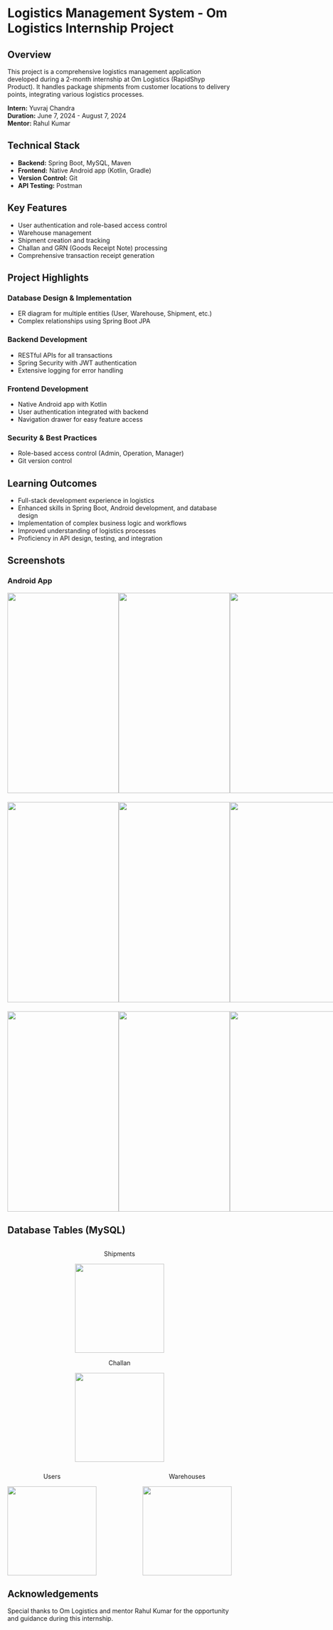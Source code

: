 # Logistics Management System - Om Logistics Internship Project

## Overview
This project is a comprehensive logistics management application developed during a 2-month internship at Om Logistics (RapidShyp Product). It handles package shipments from customer locations to delivery points, integrating various logistics processes.

**Intern:** Yuvraj Chandra  
**Duration:** June 7, 2024 - August 7, 2024  
**Mentor:** Rahul Kumar

## Technical Stack
- **Backend:** Spring Boot, MySQL, Maven
- **Frontend:** Native Android app (Kotlin, Gradle)
- **Version Control:** Git
- **API Testing:** Postman

## Key Features
- User authentication and role-based access control
- Warehouse management
- Shipment creation and tracking
- Challan and GRN (Goods Receipt Note) processing
- Comprehensive transaction receipt generation

## Project Highlights

### Database Design & Implementation
- ER diagram for multiple entities (User, Warehouse, Shipment, etc.)
- Complex relationships using Spring Boot JPA

### Backend Development
- RESTful APIs for all transactions
- Spring Security with JWT authentication
- Extensive logging for error handling

### Frontend Development
- Native Android app with Kotlin
- User authentication integrated with backend
- Navigation drawer for easy feature access

### Security & Best Practices
- Role-based access control (Admin, Operation, Manager)
- Git version control

## Learning Outcomes
- Full-stack development experience in logistics
- Enhanced skills in Spring Boot, Android development, and database design
- Implementation of complex business logic and workflows
- Improved understanding of logistics processes
- Proficiency in API design, testing, and integration

## Screenshots

### Android App
<div style="display: flex; justify-content: space-between;">
  <img src="https://github.com/user-attachments/assets/b0005cda-8150-4d07-9843-39e6c87889df" width="250" height="450"/>
  <img src="https://github.com/user-attachments/assets/0e4e2259-88e6-42c0-8934-f2c51a15b82b" width="250" height="450"/> 
  <img src="https://github.com/user-attachments/assets/a61a8701-2d79-4c83-85a3-e442d8176945" width="250" height="450"/>
</div>
<div style="display: flex; justify-content: space-between; margin-top: 20px;">
  <img src="https://github.com/user-attachments/assets/83aac114-08ca-4563-8881-966f9992d6c8" width="250" height="450"/>
  <img src="https://github.com/user-attachments/assets/42410c08-c2aa-48ea-8dc9-dc0012e4dc3b" width="250" height="450"/>
  <img src="https://github.com/user-attachments/assets/5d10953f-7e78-46f6-b5ac-5367a01d2ca6" width="250" height="450"/>
</div>
<div style="display: flex; justify-content: space-between; margin-top: 20px;">
  <img src="https://github.com/user-attachments/assets/34619661-5650-4c01-b6f9-897f53a86044" width="250" height="450"/>
  <img src="https://github.com/user-attachments/assets/9eb02a1d-6c08-4652-9933-f81076e93ca8" width="250" height="450"/>
  <img src="https://github.com/user-attachments/assets/1ed1d89a-e1f4-4c16-8d54-2787ef788e6f" width="250" height="450"/>
</div>


## Database Tables (MySQL)

<div style="display: flex; flex-direction: column;">
  <div style="margin-bottom: 10px;">
    <div style="text-align: center;">
      <p>Shipments</p>
      <img src="https://github.com/user-attachments/assets/7b2e0aba-25f6-4e5a-b140-412314f76c1a" width="200" height="200" />
    </div>
    <div style="text-align: center;">
      <p>Challan</p>
      <img src="https://github.com/user-attachments/assets/945f3e33-6a5a-4312-852b-5294b80c6180" width="200" height="200" />
    </div>
  </div>
  <div style="display: flex; justify-content: space-between; align-items: center;">
    <div style="text-align: center; margin-right: 10px;">
      <p>Users</p>
      <img src="https://github.com/user-attachments/assets/5b0c53b2-7097-4e88-93d9-d3e1a23d8413" width="200" height="200" />
    </div>
    <div style="text-align: center;">
      <p>Warehouses</p>
      <img src="https://github.com/user-attachments/assets/373f8208-f7d6-4752-93d8-1b5e80c0227a" width="200" height="200" />
    </div>
  </div>
</div>


## Acknowledgements
Special thanks to Om Logistics and mentor Rahul Kumar for the opportunity and guidance during this internship.
